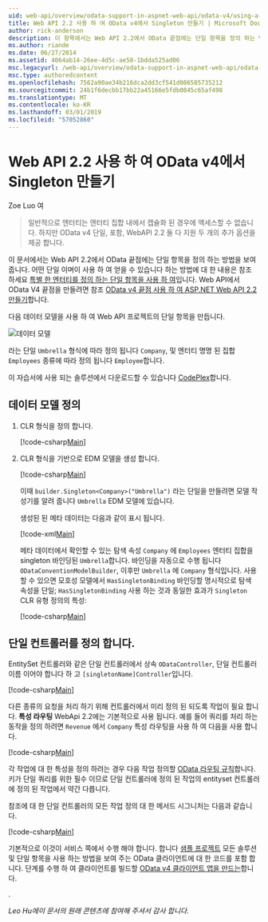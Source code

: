 ```yaml
---
uid: web-api/overview/odata-support-in-aspnet-web-api/odata-v4/using-a-singleton-in-an-odata-endpoint-in-web-api-22
title: Web API 2.2 사용 하 여 OData v4에서 Singleton 만들기 | Microsoft Docs
author: rick-anderson
description: 이 항목에서는 Web API 2.2에서 OData 끝점에는 단일 항목을 정의 하는 방법을 보여 줍니다.
ms.author: riande
ms.date: 06/27/2014
ms.assetid: 4064ab14-26ee-4d5c-ae58-1bdda525ad06
msc.legacyurl: /web-api/overview/odata-support-in-aspnet-web-api/odata-v4/using-a-singleton-in-an-odata-endpoint-in-web-api-22
msc.type: authoredcontent
ms.openlocfilehash: 7562a90ae34b216dca2dd3cf541d086585735212
ms.sourcegitcommit: 24b1f6decbb17bb22a45166e5fdb0845c65af498
ms.translationtype: MT
ms.contentlocale: ko-KR
ms.lasthandoff: 03/01/2019
ms.locfileid: "57052860"
---
```

<a name="create-a-singleton-in-odata-v4-using-web-api-22"></a>Web API 2.2 사용 하 여 OData v4에서 Singleton 만들기
====================
Zoe Luo 여

> 일반적으로 엔터티는 엔터티 집합 내에서 캡슐화 된 경우에 액세스할 수 없습니다. 하지만 OData v4 단일, 포함, WebAPI 2.2 둘 다 지원 두 개의 추가 옵션을 제공 합니다.


이 문서에서는 Web API 2.2에서 OData 끝점에는 단일 항목을 정의 하는 방법을 보여 줍니다. 어떤 단일 이며이 사용 하 여 얻을 수 있습니다 하는 방법에 대 한 내용은 참조 하세요 [특별 한 엔터티를 정의 하는 단일 항목을 사용 하 여](https://blogs.msdn.com/b/odatateam/archive/2014/03/05/use-singleton-to-define-your-special-entity.aspx)입니다. Web API에서 OData V4 끝점을 만들려면 참조 [OData v4 끝점 사용 하 여 ASP.NET Web API 2.2 만들기](create-an-odata-v4-endpoint.md)합니다. 

다음 데이터 모델을 사용 하 여 Web API 프로젝트의 단일 항목을 만듭니다.

![데이터 모델](using-a-singleton-in-an-odata-endpoint-in-web-api-22/_static/image1.png)

라는 단일 `Umbrella` 형식에 따라 정의 됩니다 `Company`, 및 엔터티 명명 된 집합 `Employees` 종류에 따라 정의 됩니다 `Employee`합니다.

이 자습서에 사용 되는 솔루션에서 다운로드할 수 있습니다 [CodePlex](http://aspnet.codeplex.com/sourcecontrol/latest#Samples/WebApi/OData/v4/ODataSingletonSample/)합니다.

## <a name="define-the-data-model"></a>데이터 모델 정의

1. CLR 형식을 정의 합니다.

    [!code-csharp[Main](using-a-singleton-in-an-odata-endpoint-in-web-api-22/samples/sample1.cs)]
2. CLR 형식을 기반으로 EDM 모델을 생성 합니다.

    [!code-csharp[Main](using-a-singleton-in-an-odata-endpoint-in-web-api-22/samples/sample2.cs)]

    이때 `builder.Singleton<Company>("Umbrella")` 라는 단일을 만들려면 모델 작성기를 알려 줍니다 `Umbrella` EDM 모델에 있습니다.

    생성된 된 메타 데이터는 다음과 같이 표시 됩니다.

    [!code-xml[Main](using-a-singleton-in-an-odata-endpoint-in-web-api-22/samples/sample3.xml)]

    메타 데이터에서 확인할 수 있는 탐색 속성 `Company` 에 `Employees` 엔터티 집합을 singleton 바인딩된 `Umbrella`합니다. 바인딩을 자동으로 수행 됩니다 `ODataConventionModelBuilder`, 이후만 `Umbrella` 에 `Company` 형식입니다. 사용할 수 있으면 모호성 모델에서 `HasSingletonBinding` 바인딩할 명시적으로 탐색 속성을 단일; `HasSingletonBinding` 사용 하는 것과 동일한 효과가 `Singleton` CLR 유형 정의의 특성:

    [!code-csharp[Main](using-a-singleton-in-an-odata-endpoint-in-web-api-22/samples/sample4.cs)]

## <a name="define-the-singleton-controller"></a>단일 컨트롤러를 정의 합니다.

EntitySet 컨트롤러와 같은 단일 컨트롤러에서 상속 `ODataController`, 단일 컨트롤러 이름 이어야 합니다 하 고 `[singletonName]Controller`입니다.

[!code-csharp[Main](using-a-singleton-in-an-odata-endpoint-in-web-api-22/samples/sample5.cs)]

다른 종류의 요청을 처리 하기 위해 컨트롤러에서 미리 정의 된 되도록 작업이 필요 합니다. **특성 라우팅** WebApi 2.2에는 기본적으로 사용 됩니다. 예를 들어 쿼리를 처리 하는 동작을 정의 하려면 `Revenue` 에서 `Company` 특성 라우팅을 사용 하 여 다음을 사용 합니다.

[!code-csharp[Main](using-a-singleton-in-an-odata-endpoint-in-web-api-22/samples/sample6.cs)]

각 작업에 대 한 특성을 정의 하려는 경우 다음 작업 정의할 [OData 라우팅 규칙](../odata-routing-conventions.md)합니다. 키가 단일 쿼리를 위한 필수 이므로 단일 컨트롤러에 정의 된 작업의 entityset 컨트롤러에 정의 된 작업에서 약간 다릅니다.

참조에 대 한 단일 컨트롤러의 모든 작업 정의 대 한 메서드 시그니처는 다음과 같습니다.

[!code-csharp[Main](using-a-singleton-in-an-odata-endpoint-in-web-api-22/samples/sample7.cs)]

기본적으로 이것이 서비스 쪽에서 수행 해야 합니다. 합니다 [샘플 프로젝트](http://aspnet.codeplex.com/sourcecontrol/latest#Samples/WebApi/OData/v4/ODataSingletonSample/) 모든 솔루션 및 단일 항목을 사용 하는 방법을 보여 주는 OData 클라이언트에 대 한 코드를 포함 합니다. 단계를 수행 하 여 클라이언트를 빌드할 [OData v4 클라이언트 앱을 만드는](create-an-odata-v4-client-app.md)합니다.

. 

*Leo Hu에이 문서의 원래 콘텐츠에 참여해 주셔서 감사 합니다.*
